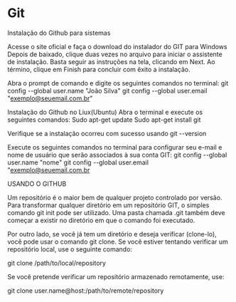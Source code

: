 # Git
Instalação do Github para sistemas


Acesse o site oficial e faça o download do instalador do GIT para Windows 
Depois de baixado, clique duas vezes no arquivo para iniciar o assistente de instalação. Basta seguir as instruções na tela, clicando em Next. Ao término, clique em Finish para concluir com êxito a instalação.

Abra o prompt de comando e digite os seguintes comandos no terminal:
git config --global user.name "João Silva"
git config --global user.email "exemplo@seuemail.com.br"


Instalação do Github no Liux(Ubuntu)
Abra o terminal e execute os seguintes comandos:
Sudo apt-get update 
Sudo apt-get install git

Verifique se a instalação ocorreu com sucesso usando git --version

Execute os seguintes comandos no terminal para configurar seu e-mail e nome de usuário que serão associados à sua conta GIT:
git config --global user.name "nome"
git config --global user.email "exemplo@seuemail.com.br


USANDO O GITHUB

Um repositório é o maior bem de qualquer projeto controlado por versão. Para transformar qualquer diretório em um repositório GIT, o simples comando git init <directory> pode ser utilizado. Uma pasta chamada .git também deve começar a existir no diretório em que o comando foi executado.

Por outro lado, se você já tem um diretório e deseja verificar (clone-lo), você pode usar o comando git clone. Se você estiver tentando verificar um repositório local, use o seguinte comando:

git clone /path/to/local/repository

Se você pretende verificar um repositório armazenado remotamente, use:

git clone user.name@host:/path/to/remote/repository
